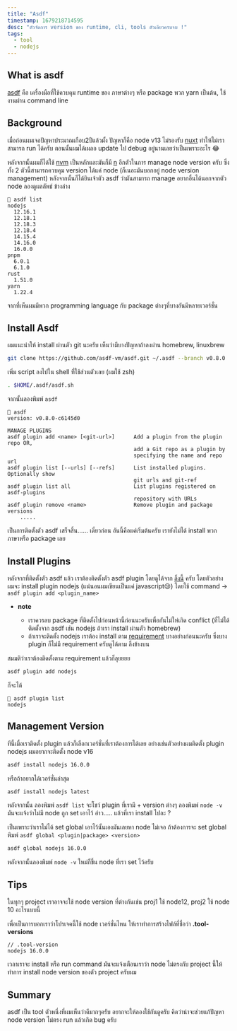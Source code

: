 ```yaml
---
title: "Asdf"
timestamp: 1679218714595
desc: "ตัวจัดการ version ของ runtime, cli, tools ตัวเดียวครบจบ !"
tags:
  - tool
  - nodejs
---
```


## What is asdf

[asdf](https://asdf-vm.com/#/) คือ เครื่องมือที่ใช้ควบคุม runtime ของ ภาษาต่างๆ หรือ package พวก yarn เป็นต้น, ใช้งานผ่าน command line

## Background

เมื่อก่อนผมเจอปัญหาประมาณเกือบ2ปีแล้วมั้ง ปัญหาก็คือ node v13 ไม่รองรับ [nuxt](https://nuxtjs.org/) ทำให้ไม่เราสามารถ run ได้ครับ ตอนนั้นผมได้เผลอ update ไป debug อยู่นานเลยว่าเป็นเพราะอะไร 😂

หลังจากนั้นผมก็ได้ใช้ [nvm](https://github.com/nvm-sh/nvm) เป็นหลักและมันก็มี [n](https://github.com/tj/n) อีกตัวในการ manage node version ครับ ซึ่งทั้ง 2 ตัวนี้สามารถควบคุม version ได้แค่ node (ก็เนอะมันบอกอยู่ node version management) หลังจากนั้นก็ได้ยินเจ้าตัว asdf ว่ามันสามารถ manage อยากอื่นได้นอกจากตัว node ลองดูผลลัพธ์ ข้างล่าง

```
🐖 asdf list
nodejs
  12.16.1
  12.18.1
  12.18.3
  12.18.4
  14.15.4
  14.16.0
  16.0.0
pnpm
  6.0.1
  6.1.0
rust
  1.51.0
yarn
  1.22.4
```

จากที่เห็นผมมีพวก programming language กับ package ต่างๆที่บางอันมีหลายเวอร์ชั่น

## Install Asdf

ผมแนะนำให้ install ผ่านตัว git นะครับ เห็นว่ามีบางปัญหาถ้าลงผ่าน homebrew, linuxbrew

```bash
git clone https://github.com/asdf-vm/asdf.git ~/.asdf --branch v0.8.0
```

เพิ่ม script ลงไปใน shell ที่ใช้ส่วนตัวเลย (ผมใช้ zsh)

```bash
. $HOME/.asdf/asdf.sh
```

จากนั้นลองพิมพ์ `asdf`

```
🐖 asdf
version: v0.8.0-c6145d0

MANAGE PLUGINS
asdf plugin add <name> [<git-url>]      Add a plugin from the plugin repo OR,
                                        add a Git repo as a plugin by
                                        specifying the name and repo url
asdf plugin list [--urls] [--refs]      List installed plugins. Optionally show
                                        git urls and git-ref
asdf plugin list all                    List plugins registered on asdf-plugins
                                        repository with URLs
asdf plugin remove <name>               Remove plugin and package versions
	.....
```

เป็นการติดตั้งตัว asdf เสร็จสิ้น...... เดี๋ยวก่อน อันนี้คือแค่เริ่มต้นครับ เรายังไม่ได้ install พวก ภาษาหรือ package เลย

## Install Plugins

หลังจากที่ติดตั้งตัว asdf แล้ว เราต้องติดตั้งตัว asdf plugin โดยดูได้จาก [ลิ้งนี้](https://asdf-vm.com/#/plugins-all) ครับ โดยตัวอย่างผมจะ install plugin nodejs (แน่นอนผมเขียนเป็นแค่ javascript😢)
โดยใช้ command -> `asdf plugin add <plugin_name>`

- **note**

  - เราควรลบ package ที่ติดตั้งไปก่อนหน้านี้ก่อนนะครับเพื่อกันไม่ให่เกิด conflict (ที่ไม่ได้ติดตั้งจาก asdf เช่น nodejs ถ้าเรา install ผ่านตัว homebrew)
  - ถ้าเราจะติดตั้ง nodejs เราต้อง install ตาม [requirement](https://github.com/asdf-vm/asdf-nodejs) บางอย่างก่อนนะครับ ซึ่งบาง plugin ก็ไม่มี requirement ครับดูได้ตาม ลิ้งข้างบน

สมมติว่าเราต้องติดตั้งตาม requirement แล้วก็ลุยยยย

```bash
asdf plugin add nodejs
```

ก็จะได้

```
🐖 asdf plugin list
nodejs
```

## Management Version

ทีนี้เมื่อเราติดตั้ง plugin แล้วก็เลือกเวอร์ชั่นที่เราต้องการได้เลย อย่างเช่นตัวอย่างผมติดตั้ง plugin nodejs ผมอยากจะติดตั้ง node v16

```bash
asdf install nodejs 16.0.0
```

หรือถ้าอยากได้เวอร์ชั่นล่าสุด

```bash
asdf install nodejs latest
```

หลังจากนั้น ลองพิมพ์ `asdf list` จะโชว์ plugin ที่เรามี + version ต่างๆ ลองพิมพ์ `node -v` มันจะแจ้งว่าไม่มี node ถูก set เอาไว้ อ่าว..... แล้วที่เรา install ไปละ ?

เป็นเพราะว่าเราไม่ได้ set global เอาไว้นั้นเองมันเลยหา node ไม่เจอ ถ้าต้องการจะ set global พิมพ์ `asdf global <plugin|package> <version>`

```bash
asdf global nodejs 16.0.0
```

หลังจากนั้นลองพิมพ์ `node -v` ใหม่ก็ขึ้น node ที่เรา set ไว้ครับ

## Tips

ในทุกๆ project เราอาจจะใช้ node version ที่ต่างกันเช่น proj1 ใช้ node12, proj2 ใช้ node 10 อะไรแบบนี้

เพื่อเป็นการบอกเราว่าโปรเจคนี้ใช้ node เวอร์ชั่นไหน ให้เราทำการสร้างไฟล์ที่ชื่อว่า **.tool-versions**

```
// .tool-version
nodejs 16.0.0
```

เวลาเราจะ install หรือ run command มันจะแจ้งเตือนเราว่า node ไม่ตรงกับ project นี้ให้ทำการ install node version ของตัว project ครับผม

## ​Summary

asdf เป็น tool ตัวหนึ่งที่ผมเห็นว่าดีมากๆครับ อยากจะให้ลองใช้กันดูครับ คิดว่าน่าจะช่วยแก้ปัญหา node version ไม่ตรง run แล้วเกิด bug ครับ